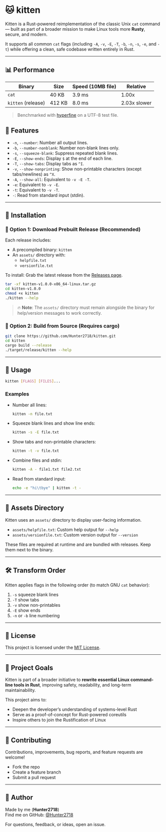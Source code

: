 # 🐱 kitten

Kitten is a Rust-powered reimplementation of the classic Unix `cat` command — built as part of a broader mission to make Linux tools more **Rusty**, secure, and modern.

It supports all common `cat` flags (including `-A`, `-v`, `-E`, `-T`, `-b`, `-n`, `-s`, `-e`, and `-t`) while offering a clean, safe codebase written entirely in Rust.

---
## 📊 Performance

| Binary  | Size   | Speed (10MB file) | Relative |
|---------|--------|-------------------|----------|
| `cat`   | 40 KB  | 3.9 ms            | 1.00x    |
| `kitten` (release) | 412 KB | 8.0 ms            | 2.03x slower |

> Benchmarked with [hyperfine](https://github.com/sharkdp/hyperfine) on a UTF-8 test file.

## 🚀 Features

- `-n`, `--number`: Number all output lines.
- `-b`, `--number-nonblank`: Number non-blank lines only.
- `-s`, `--squeeze-blank`: Suppress repeated blank lines.
- `-E`, `--show-ends`: Display `$` at the end of each line.
- `-T`, `--show-tabs`: Display tabs as `^I`.
- `-v`, `--show-nonprinting`: Show non-printable characters (except tabs/newlines) as `^X`.
- `-A`, `--show-all`: Equivalent to `-v -E -T`.
- `-e`: Equivalent to `-v -E`.
- `-t`: Equivalent to `-v -T`.
- `-`: Read from standard input (stdin).

---

## 📆 Installation

### 🔹 Option 1: Download Prebuilt Release (Recommended)

 Each release includes:

- A precompiled binary: `kitten`
- An `assets/` directory with:
  - `helpfile.txt`
  - `versionfile.txt`

To install:
Grab the latest release from the [Releases page](https://github.com/Hunter2718/kitten/releases/#latest).

```bash
tar -xf kitten-v1.0.0-x86_64-linux.tar.gz
cd kitten-v1.0.0
chmod +x kitten
./kitten --help
```

> 🔥 **Note**: The `assets/` directory must remain alongside the binary for help/version messages to work correctly.

### 🔹 Option 2: Build from Source (Requires cargo)

```bash
git clone https://github.com/Hunter2718/kitten.git
cd kitten
cargo build --release
./target/release/kitten --help
```

---

## 💪 Usage

```bash
kitten [FLAGS] [FILES]...
```

### Examples

- Number all lines:
  ```bash
  kitten -n file.txt
  ```

- Squeeze blank lines and show line ends:
  ```bash
  kitten -s -E file.txt
  ```

- Show tabs and non-printable characters:
  ```bash
  kitten -t -v file.txt
  ```

- Combine files and stdin:
  ```bash
  kitten -A - file1.txt file2.txt
  ```

- Read from standard input:
  ```bash
  echo -e "hi\tbye" | kitten -t -
  ```

---

## 📂 Assets Directory

Kitten uses an `assets/` directory to display user-facing information.

- `assets/helpfile.txt`: Custom help output for `--help`
- `assets/versionfile.txt`: Custom version output for `--version`

These files are required at runtime and are bundled with releases. Keep them next to the binary.

---

## 🛠️ Transform Order

Kitten applies flags in the following order (to match GNU `cat` behavior):

1. `-s` squeeze blank lines  
2. `-T` show tabs  
3. `-v` show non-printables  
4. `-E` show ends  
5. `-n` or `-b` line numbering

---

## 📄 License

This project is licensed under the [MIT License](LICENSE).

---

## 🌱 Project Goals

Kitten is part of a broader initiative to **rewrite essential Linux command-line tools in Rust**, improving safety, readability, and long-term maintainability.

This project aims to:

- Deepen the developer’s understanding of systems-level Rust  
- Serve as a proof-of-concept for Rust-powered coreutils  
- Inspire others to join the Rustification of Linux

---

## 🤝 Contributing

Contributions, improvements, bug reports, and feature requests are welcome!

- Fork the repo  
- Create a feature branch  
- Submit a pull request

---

## 🐾 Author

Made by me (**Hunter2718**)  
Find me on GitHub: [@Hunter2718](https://github.com/Hunter2718)

For questions, feedback, or ideas, open an issue.

